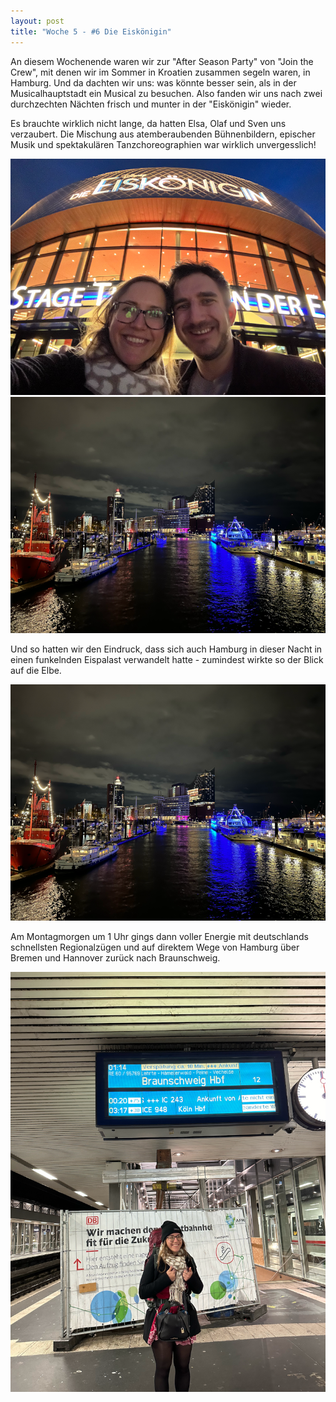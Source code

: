 ```yaml
---
layout: post
title: "Woche 5 - #6 Die Eiskönigin"
---
```


An diesem Wochenende waren wir zur "After Season Party" von "Join the Crew", mit denen wir im Sommer in Kroatien zusammen segeln waren, in Hamburg. Und da dachten wir uns: was könnte besser sein, als in der Musicalhauptstadt ein Musical zu besuchen. Also fanden wir uns nach zwei durchzechten Nächten frisch und munter in der "Eiskönigin" wieder.

Es brauchte wirklich nicht lange, da hatten Elsa, Olaf und Sven uns verzaubert. Die Mischung aus atemberaubenden Bühnenbildern, epischer Musik und spektakulären Tanzchoreographien war wirklich unvergesslich!

![Julia & Freddy bei der Eiskönigin](/images/005_01.png)
![Eiskönigin Publikum](/images/005_02.png)

Und so hatten wir den Eindruck, dass sich auch Hamburg in dieser Nacht in einen funkelnden Eispalast verwandelt hatte - zumindest wirkte so der Blick auf die Elbe.

![Hamburg bei Nacht](/images/005_03.png)

Am Montagmorgen um 1 Uhr gings dann voller Energie mit deutschlands schnellsten Regionalzügen und auf direktem Wege von Hamburg über Bremen und Hannover zurück nach Braunschweig.

![Julia um 1 Uhr bei der Rückreise](/images/005_04.png)
